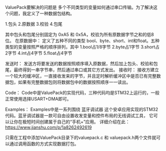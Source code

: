ValuePack要解决的问题是 多个不同类型的变量如何通过串口传输。为了解决这个问题，我定义了一种数据包结构。

1.包头
2.原数据
3.校验
4.包尾

其中包头和包尾分别固定为 0xA5 和 0x5A，校验为所有原数据字节之和的低8位。
在原数据中：
定义了五种不同的类型 bool、byte、short、int和float。五种类型的变量按照严格的顺序排列，其中
1.bool占1/8字节
2.byte占1字节
3.short占2字节
4.int占4字节
5.float占4字节

发送时：
发送方将要发送的数据按照顺序填入原数据，然后加上包头、校验和包尾，最终得到一串字节串，然后通过串口或其它方式发出。
接收时：
接收方建立一个较大的缓冲区，一直接收发来的字节，并且定时解析缓冲区中是否已有完整数据包，如果有完整数据包则将数据包中的数据按照顺序一一读出。

Code：
Code中是ValuePack的实现代码，三种代码均是STM32上运行的，一般正常使用选择USART+DMA即可。


Examples：
Examples中是一系列围绕 蓝牙调试器 这个安卓应用实现的STM32代码。蓝牙调试器是一款可自由设置收发变量和控件布局的无线调试工具，
它可以让你在极短时间创建属于自己的“手机+”应用。
详细介绍在此：
https://www.jianshu.com/p/1a8262492619

只需在工程中添加ValuePack目录下的valuepack.c 和 valuepack.h两个文件就可以通过调用函数的方式实现数据打包。
